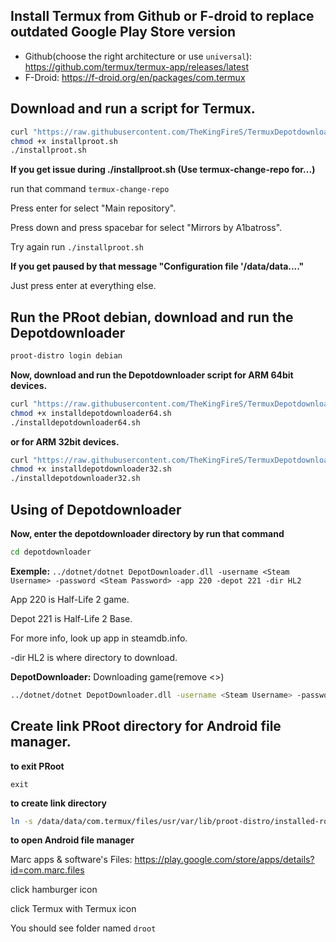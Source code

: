 
## Install Termux from Github or F-droid to replace outdated Google Play Store version
 - Github(choose the right architecture or use ``universal``): https://github.com/termux/termux-app/releases/latest
 - F-Droid: https://f-droid.org/en/packages/com.termux
## Download and run a script for Termux.
```bash
curl "https://raw.githubusercontent.com/TheKingFireS/TermuxDepotdownloader/main/installproot.sh" -o installproot.sh
chmod +x installproot.sh
./installproot.sh
```
**If you get issue during ./installproot.sh (Use termux-change-repo for...)**

run that command ``termux-change-repo``

Press enter for select "Main repository".

Press down and press spacebar for select "Mirrors by A1batross".

Try again run ``./installproot.sh``

**If you get paused by that message "Configuration file '/data/data...."**

Just press enter at everything else.
## Run the PRoot debian, download and run the Depotdownloader
```bash
proot-distro login debian
```
**Now, download and run the Depotdownloader script for ARM 64bit devices.**
```bash
curl "https://raw.githubusercontent.com/TheKingFireS/TermuxDepotdownloader/main/installdepotdownloader64.sh" -o installdepotdownloader64.sh
chmod +x installdepotdownloader64.sh
./installdepotdownloader64.sh
```
**or for ARM 32bit devices.**
```bash
curl "https://raw.githubusercontent.com/TheKingFireS/TermuxDepotdownloader/main/installdepotdownloader32.sh" -o installdepotdownloader32.sh
chmod +x installdepotdownloader32.sh
./installdepotdownloader32.sh
```
## Using of Depotdownloader
**Now, enter the depotdownloader directory by run that command**
```bash
cd depotdownloader
```
**Exemple:** ``../dotnet/dotnet DepotDownloader.dll -username <Steam Username> -password <Steam Password> -app 220 -depot 221 -dir HL2``

App 220 is Half-Life 2 game.

Depot 221 is Half-Life 2 Base.

For more info, look up app in steamdb.info.

-dir HL2 is where directory to download.

**DepotDownloader:** Downloading game(remove <>)
```bash
../dotnet/dotnet DepotDownloader.dll -username <Steam Username> -password <Steam Password> -remember-password -app APPID -depot DEPOTID
```
## Create link PRoot directory for Android file manager.
**to exit PRoot**

``exit``

**to create link directory**
```bash
ln -s /data/data/com.termux/files/usr/var/lib/proot-distro/installed-rootfs/debian/root/ /data/data/com.termux/files/home/droot
```
**to open Android file manager**

Marc apps & software's Files: https://play.google.com/store/apps/details?id=com.marc.files

click hamburger icon

click Termux with Termux icon

You should see folder named ``droot``
